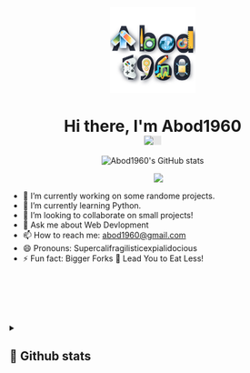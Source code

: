 <p align="center">
    <img src="asstes\fav-icon.png" width = 150rem/>

</p>
<h1 align="center"> Hi there, I'm Abod1960 <img style="display: block;-webkit-user-select: none;margin: auto;background-color: hsl(0, 0%, 90%);" src="https://raw.githubusercontent.com/MartinHeinz/MartinHeinz/master/wave.gif" width="30"> </h1>

<p align="center">
	<a> <img alt = "Abod1960's GitHub stats" src="https://readme-typing-svg.herokuapp.com?font=rubik&color=ADBAC7&center=true&vCenter=true&lines=I'm+a+student+Digital+Artist.;I'm+a+student+Programmer.;I'm+a+student+Graphic+Designer.;I'm+a+Blogger.;I'm+a+Translator.;I'm+a+student+Film+Maker.;I'm+a+Customization+Enthusiast.;and+I'm++leaning+new+things+every+day🤞"></a>
</p>

<p>
<img align="right" src="https://user-images.githubusercontent.com/63050133/156676671-d5b2e362-97d4-4404-9447-dd71ddfea82f.gif" width = 250px/>
</p>
<br>


- 🔭 I’m currently working on some randome projects.
- 🌱 I’m currently learning Python.
- 👯 I’m looking to collaborate on small projects!<!-- 🤔 I’m looking for help with -->
- 💬 Ask me about Web Devlopment
- 📫 How to reach me: [abod1960@gmail.com](mailto:abod1960@gmail.com)
- 😄 Pronouns: Supercalifragilisticexpialidocious
- ⚡ Fun fact: Bigger Forks 🍴 Lead You to Eat Less!
<br>
<br><br>
<br>
	
	
<!--
<p align = "right">
	<a href="https://github.com/piyushsuthar/github-readme-quotes"> <img alt = "Quote" src="https://quotes-github-readme.vercel.app/api?type=vertical&theme=tokyonight&animation=grow_out_in&quoteCategory=programming">
</p>
-->
<br>
<details><summary><h2> 🚧 Github stats </h2></summary>

<p align="center" style="display: flex; flex-direction: row;">
	<img src="https://metrics.lecoq.io/Abod1960?template=classic&base.header=0&languages=1&followup=1&people=1&achievements=1&activity=1&tweets=1&languages.limit=8&languages.threshold=0%25&languages.colors=github&languages.sections=most-used&languages.indepth=false&languages.analysis.timeout=15&languages.categories=markup%2C%20programming&languages.recent.categories=markup%2C%20programming&languages.recent.load=300&languages.recent.days=14&followup.sections=repositories&followup.indepth=false&people.limit=24&people.identicons=false&people.identicons.hide=false&people.size=28&people.types=followers%2C%20following&people.shuffle=false&activity.limit=5&activity.load=300&activity.days=14&activity.visibility=all&activity.timestamps=false&activity.filter=all&achievements.threshold=C&achievements.secrets=true&achievements.display=compact&achievements.limit=0&tweets.attachments=false&tweets.limit=2&tweets.user=.user.twitter&config.timezone=Asia%2FDubai">
<!--
	<a style="padding-right:1rem; " href="https://github.com/anuraghazra/github-readme-stats"> <img width="420px" alt = "Abod1960's GitHub stats" src="https://github-readme-stats.vercel.app/api?username=Abod1960&show_icons=true&bg_color=252b33&title_color=539bf5&text_color=768390&icon_color=539bf5&cache_seconds=86400&border_color=22272e"></a>
	<a href="https://git.io/streak-stats"> <img width="420px" alt = "GitHub Streak" src="https://github-readme-streak-stats.herokuapp.com/?user=Abod1960&date_format=M%20j%5B%2C%20Y%5D&background=252B33&dates=9AA6B272&currStreakNum=ABBDD0&sideNums=94A4B4&sideLabels=ADBAC7&ring=4c89d6&fire=4c89d6&currStreakLabel=4c89d6&border=22272E"></a>
-->
</p>
</details>
<!-- 
<details><summary><h2> 🛠 Tools </h2></summary>
<p align="center" style="display: flex; flex-direction: row;">
	<a style="padding-right:1rem; " href="#"> <img width="90px" alt = "vs code" src="https://lh4.googleusercontent.com/vjk2fo46CX9IhM3F-M6D4yW8V2bYWEokyv_ELwM6TZT7IHQl_AeUa6HPNoL7Urk6LbuS99Zm7B1r42uVkiso=w1885-h961-rw"></a>
	<a style="padding-right:1rem; " href="#"> <img width="90px" alt = "Github" src="https://lh5.googleusercontent.com/XC3T7JYWRqOCv1PM4xW2tkwT3s_yDIPCvB5aIeC_4jAo7N1FUyjSDE6V9_axbrj841FRqaVNPR7vaeZIZ2bB=w1330-h961-rw"></a>
	<a style="padding-right:1rem; " href="#"> <img width="90px" alt = "Python" src="https://lh4.googleusercontent.com/RBSlzGKHX_lD4loKubw7uC8H_hbh41M3vJ1Z2rXJ3rLRvNxJ4h9r9Ji__9_YNmIkxI2wthdftdBzlPIbk2nh=w1885-h961-rw"></a>
	<a style="padding-right:1rem; " href="#"> <img width="90px" alt = "Adobe Dreamweaver" src="https://lh5.googleusercontent.com/ZnrFezLyX5JAIxODcv4VPG8k6AeaCQfqh4U21wLBkyJAor87vJ3tuipkW-X0hEe-De9-NDY_gU9no21FHBnp=w1885-h961-rw"></a>
	<a style="padding-right:1rem; " href="#"> <img width="90px" alt = "Adobe Photoshop" src="https://lh5.googleusercontent.com/o8FXG1VBcy6gkEe3QY_AijSJpqCOtok8kPjgsgsXsGFqUL1bNjSeaKxtKYmlj1ImVzPxiS_zuUVnTUk_jXuj=w1885-h961-rw"></a>
	<a style="padding-right:1rem; " href="#"> <img width="90px" alt = "Adobe Illustrator" src="https://lh3.googleusercontent.com/KdDRWN6e2m4uKRqpRMWipw0vx4FUBvv22PwJqX0yecurTQVoSJ7s8HdVMLj45qtARmptQOngh-Nt-DFt1LRa=w1330-h961-rw"></a>
</p>
	
</details>
<details><summary><h2> 🧭 Languages and commits </h2></summary>
<p align="center" style="display: flex; flex-direction: row;">
	<a style="padding-right:1rem; " href="#"> <img width="420px" alt = "" src="https://raw.githubusercontent.com/Abod1960/github-profile-summary-cards/master/profile-summary-card-output/dracula/1-repos-per-language.svg"></a>
	<a style="padding-right:1rem; " href="#"> <img width="420px" hight="350" alt = "" src="https://raw.githubusercontent.com/Abod1960/github-profile-summary-cards/master/profile-summary-card-output/dracula/2-most-commit-language.svg"></a>

</p>
</details> -->


